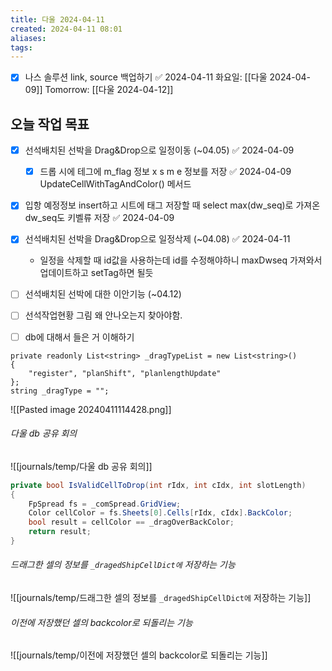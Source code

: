 ```yaml
---
title: 다울 2024-04-11
created: 2024-04-11 08:01
aliases: 
tags:
---
```

- [x] 나스 솔루션 link, source 백업하기 ✅ 2024-04-11
화요일: [[다울 2024-04-09]]
Tomorrow: [[다울 2024-04-12]]

## 오늘 작업 목표
- [x] 선석배치된 선박을 Drag&Drop으로 일정이동 (~04.05) ✅ 2024-04-09
	- [x] 드롭 시에 테그에 m_flag 정보 x s m e 정보를 저장 ✅ 2024-04-09 UpdateCellWithTagAndColor() 메서드 
- [x] 입항 예정정보 insert하고 시트에 태그 저장할 때 select max(dw_seq)로 가져온 dw_seq도 키벨류 저장 ✅ 2024-04-09
- [x] 선석배치된 선박을 Drag&Drop으로 일정삭제 (~04.08) ✅ 2024-04-11
	- 일정을 삭제할 때 id값을 사용하는데 id를 수정해야하니 maxDwseq 가져와서 업데이트하고 setTag하면 될듯

- [ ] 선석배치된 선박에 대한 이안기능 (~04.12)
- [ ] 선석작업현황 그림 왜 안나오는지 찾아야함.
- [ ] db에 대해서 들은 거 이해하기

```
private readonly List<string> _dragTypeList = new List<string>()
{
    "register", "planShift", "planlengthUpdate"
};
string _dragType = "";
```

![[Pasted image 20240411114428.png]]


###### 다울 db 공유 회의
![[journals/temp/다울 db 공유 회의]]



```cs
private bool IsValidCellToDrop(int rIdx, int cIdx, int slotLength)
{
    FpSpread fs = _comSpread.GridView;
    Color cellColor = fs.Sheets[0].Cells[rIdx, cIdx].BackColor;
    bool result = cellColor == _dragOverBackColor;
    return result;
}
```


###### 드래그한 셀의 정보를 `_dragedShipCellDict에` 저장하는 기능
![[journals/temp/드래그한 셀의 정보를 `_dragedShipCellDict에` 저장하는 기능]]


###### 이전에 저장했던 셀의 backcolor로 되돌리는 기능
![[journals/temp/이전에 저장했던 셀의 backcolor로 되돌리는 기능]]

